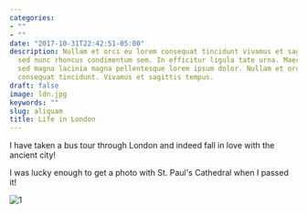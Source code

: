 ```yaml
---
categories:
- ""
- ""
date: "2017-10-31T22:42:51-05:00"
description: Nullam et orci eu lorem consequat tincidunt vivamus et sagittis magna
  sed nunc rhoncus condimentum sem. In efficitur ligula tate urna. Maecenas massa
  sed magna lacinia magna pellentesque lorem ipsum dolor. Nullam et orci eu lorem
  consequat tincidunt. Vivamus et sagittis tempus.
draft: false
image: ldn.jpg
keywords: ""
slug: aliquam
title: Life in London
---
```


I have taken a bus tour through London and indeed fall in love with the ancient city!

I was lucky enough to get a photo with St. Paul's Cathedral when I passed it! 

![1](https://img.yinglunka.com/month_2_2002/2002171146bbaad550a0df6444.jpg)
